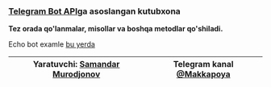 ### [Telegram Bot API](https://core.telegram.org/bots/api)ga asoslangan kutubxona
**Tez orada qo'lanmalar, misollar va boshqa metodlar qo'shiladi.**

Echo bot examle [bu yerda](https://github.com/microlib-php/examples)

Yaratuvchi: [Samandar Murodjonov](https://t.me/Kakashi_Xatake) | Telegram kanal [@Makkapoya](https://t.me/makkapoya)
------------ | -------------
